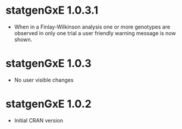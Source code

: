 # statgenGxE 1.0.3.1

* When in a Finlay-Wilkinson analysis one or more genotypes are observed in only one trial a user friendly warning message is now shown. 

# statgenGxE 1.0.3

* No user visible changes

# statgenGxE 1.0.2

* Initial CRAN version
